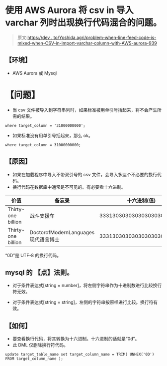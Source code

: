 # 使用 AWS Aurora 将 csv in 导入 varchar 列时出现换行代码混合的问题。

> 原文:[https://dev . to/Yoshida agri/problem-when-line-feed-code-is-mixed-when-CSV-in-import-varchar-column-with-AWS-aurora-939](https://dev.to/yoshidaagri/problem-when-line-feed-code-is-mixed-when-csv-in-import-into-varchar-column-with-aws-aurora-939)

## [](#environment)【环境】

*   AWS Aurora 或 Mysql

# [](#problem)【问题】

*   当 csv 文件被导入到字符串列时，如果标准被用单引号括起来，将不会产生所需的结果。

```
where target_column = '31000000000'; 
```

*   如果标准没有用单引号括起来，那么 ok。

```
where target_column = 31000000000; 
```

## [](#cause)【原因】

*   如果在加载程序中导入不带双引号的 csv 文件，会导入多达个不必要的换行代码。
*   换行代码在数据库中通常是不可见的。有必要看十六进制。

| 价值 | 备忘录 | 十六进制(值) |
| --- | --- | --- |
| Thirty-one billion | 战斗支援车 | 3331303030303030303030300d |
| Thirty-one billion | DoctorofModernLanguages 现代语言博士 | 3331303030303030303030 |

“0D”是 UTF-8 的换行代码。

## mysql 的 [](#pointrule-of-mysql) 【点】法则。

*   对于条件表达式[string = number]，将左侧字符串作为十进制数进行比较换行符无效。

*   对于条件表达式[string = string]，左侧的字符串按原样进行比较。换行符有效。

## [](#how-to)【如何】

*   要查看换行代码，将其转换为十六进制。十六进制的话就是“0d”。
*   此 DML 仅删除换行符代码。

```
update target_table_name set target_column_name = TRIM( UNHEX('0D') FROM target_column_name ); 
```